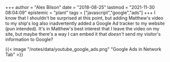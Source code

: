 +++
author = "Alex Bilson"
date = "2018-08-25"
lastmod = "2021-11-30 08:04:09"
epistemic = "plant"
tags = ["javascript","google","ads"]
+++
I know that I shouldn't be surprised at this point, but adding Matthew's video to my ship's log also inadvertently added a Google Ad tracker to my website (pun intended). It's in Matthew's best interest that I leave the video on my site, but maybe there's a way I can embed it that _doesn't_ send my visitor's information to Google?

{{< image "/notes/data/youtube_google_ads.png" "Google Ads in Network Tab" >}}
